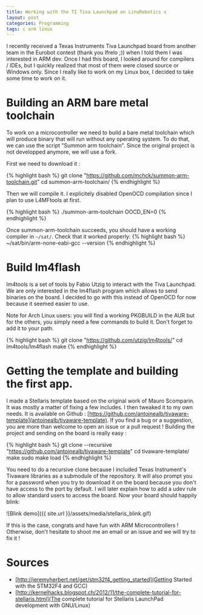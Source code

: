 ```yaml
---
title: Working with the TI Tiva Launchpad on LinuRobotics x
layout: post
categories: Programming
tags: c arm linux
---
```



I recently received a Texas Instruments Tiva Launchpad board from another team in the Eurobot contest (thank you Ifrelo ;)) when I told them I was interested in ARM dev.
Once I had this board, I looked around for compilers / IDEs, but I quickly realized that most of them were closed source or Windows only.
Since I really like to work on my Linux box, I decided to take some time to work on it.

# Building an ARM bare metal toolchain
To work on a microcontroller we need to build a bare metal toolchain which will produce binary that will run without any operating system.
To do that, we can use the script "Summon arm toolchain".
Since the original project is not developped anymore, we will use a fork.

First we need to download it :

{% highlight bash %}
git clone "https://github.com/mchck/summon-arm-toolchain.git"
cd summon-arm-toolchain/
{% endhighlight %}

Then we will compile it.
I explicitely disabled OpenOCD compilation since I plan to use L4MFtools at first.

{% highlight bash %}
./summon-arm-toolchain OOCD_EN=0
{% endhighlight %}

Once summon-arm-toolchain succeeds, you should have a working compiler in `~/sat/`.
Check that it worked properly:
{% highlight bash %}
~/sat/bin/arm-none-eabi-gcc --version
{% endhighlight %}

# Build lm4flash
lm4tools is a set of tools by Fabio Utzig to interact with the Tiva Launchpad.
We are only interested in the lm4flash program which allows to send binaries on the board.
I decided to go with this instead of OpenOCD for now because it seemed easier to use.

Note for Arch Linux users:
you will find a working PKGBUILD in the AUR but for the others, you simply need a few commands to build it. Don't forget to add it to your path.

{% highlight bash %}
git clone "https://github.com/utzig/lm4tools/"
cd lm4tools/lm4flash
make
{% endhighlight %}

# Getting the template and building the first app.
I made a Stellaris template based on the original work of Mauro Scomparin.
It was mostly a matter of fixing a few includes.
I then tweaked it to my own needs.
It is available on Github : [https://github.com/antoinealb/tivaware-template](antoinealb/tivaware-template).
If you find a bug or a suggestion, you are more than welcome to open an issue or a pull request !
Building the project and sending on the board is really easy :

{% highlight bash %}
git clone --recursive "https://github.com/antoinealb/tivaware-template"
cd tivaware-template/
make
sudo make load
{% endhighlight %}

You need to do a recursive clone because I included Texas Instrument's Tivaware libraries as a submodule of the repository.
It will also prompt you for a password when you try to download it on the board because you don't have access to the port by default.
I will later explain how to add a udev rule to allow standard users to access the board.
Now your board should happily blink:

![Blink demo]({{ site.url }}/assets/media/stellaris_blink.gif)


If this is the case, congrats and have fun with ARM Microcontrollers !
Otherwise, don't hesitate to shoot me an email or an issue and we will try to fix it !

# Sources
* [http://jeremyherbert.net/get/stm32f4_getting_started](Getting Started with the STM32F4 and GCC)
* [http://kernelhacks.blogspot.ch/2012/11/the-complete-tutorial-for-stellaris.html](The complete tutorial for Stellaris LaunchPad development with GNU/Linux)



